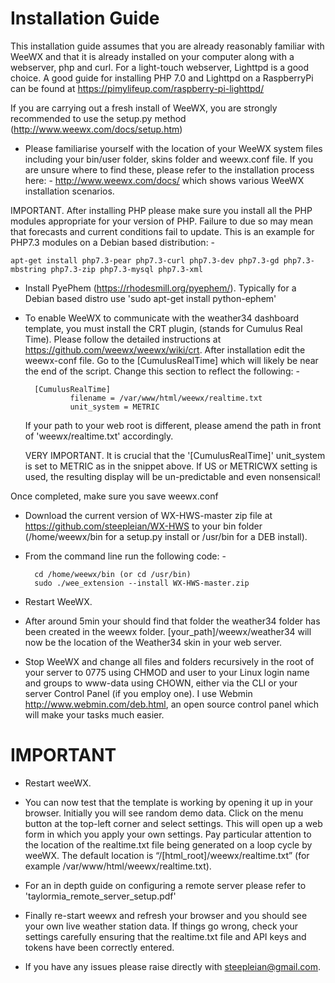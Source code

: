 # Installation Guide

This installation guide assumes that you are already reasonably familiar with WeeWX and that it is already installed on your computer along with a webserver, php and curl. For a light-touch webserver, Lighttpd is a good choice. A good guide for installing PHP 7.0 and Lighttpd on a RaspberryPi can be found at https://pimylifeup.com/raspberry-pi-lighttpd/

If you are carrying out a fresh install of WeeWX, you are strongly recommended to use the setup.py method (http://www.weewx.com/docs/setup.htm)

* Please familiarise yourself with the location of your WeeWX system files including your bin/user folder, skins folder and weewx.conf file. If you are unsure where to find these, please refer to the installation process here: - http://www.weewx.com/docs/ which shows various WeeWX installation scenarios.

IMPORTANT. After installing PHP please make sure you install all the PHP modules appropriate for your version of PHP. Failure to due so may mean that forecasts and current conditions fail to update. This is an example for PHP7.3 modules on a Debian based distribution: -

	apt-get install php7.3-pear php7.3-curl php7.3-dev php7.3-gd php7.3-mbstring php7.3-zip php7.3-mysql php7.3-xml

* Install PyePhem (https://rhodesmill.org/pyephem/). Typically for a Debian based distro use 'sudo apt-get install python-ephem'

* To enable WeeWX to communicate with the weather34 dashboard template, you must install the CRT plugin, (stands for Cumulus Real Time). Please follow the detailed instructions at https://github.com/weewx/weewx/wiki/crt. After installation edit the weewx-conf file. Go to the  [CumulusRealTime] which will likely be near the end of the script. Change this section to reflect the following: -

		[CumulusRealTime]
    			filename = /var/www/html/weewx/realtime.txt
    			unit_system = METRIC

	If your path to your web root is different, please amend the path in front of 'weewx/realtime.txt' accordingly.
	
	VERY IMPORTANT. It is crucial that the '[CumulusRealTime]' unit_system is set to METRIC as in the snippet above. If US or METRICWX setting is used, the resulting display will be un-predictable and even nonsensical! 

Once completed, make sure you save weewx.conf


* Download the current version of WX-HWS-master zip file at https://github.com/steepleian/WX-HWS to your bin folder (/home/weewx/bin for a setup.py install or /usr/bin for a DEB install).

* From the command line run the following code: -

		cd /home/weewx/bin (or cd /usr/bin)
		sudo ./wee_extension --install WX-HWS-master.zip	

* Restart WeeWX.

* After around 5min your should find that folder the weather34 folder has been created in the weewx folder. [your_path]/weewx/weather34 will now be the location of the Weather34 skin in your web server.

* Stop WeeWX and change all files and folders recursively in the root of your server to 0775 using CHMOD and user to your Linux login name and groups to www-data using CHOWN, either via the CLI or your server Control Panel (if you employ one). I use Webmin http://www.webmin.com/deb.html, an open source control panel which will make your tasks much easier.

# IMPORTANT

* Restart weeWX.

* You can now test that the template is working by opening it up in your browser. Initially you will see random demo data. Click on the menu button at the top-left corner and select settings. This will open up a web form in which you apply your own settings. Pay particular attention to the location of the realtime.txt file being generated on a loop cycle by weeWX. The default location is “/[html_root]/weewx/realtime.txt” (for example /var/www/html/weewx/realtime.txt).

* For an in depth guide on configuring a remote server please refer to 'taylormia_remote_server_setup.pdf'

* Finally re-start weewx and refresh your browser and you should see your own live weather station data. If things go wrong, check your settings carefully ensuring that the realtime.txt file and API keys and tokens have been correctly entered. 

* If you have any issues please raise directly with steepleian@gmail.com.
